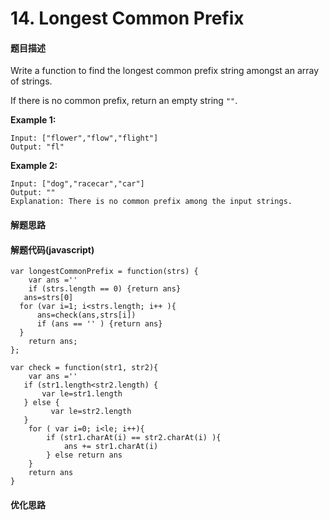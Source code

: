 # 14. Longest Common Prefix

#### 题目描述

Write a function to find the longest common prefix string amongst an array of strings.

If there is no common prefix, return an empty string `""`.

**Example 1:**

```
Input: ["flower","flow","flight"]
Output: "fl"
```

**Example 2:**

```
Input: ["dog","racecar","car"]
Output: ""
Explanation: There is no common prefix among the input strings.
```

#### 解题思路

#### 解题代码(javascript)

```
var longestCommonPrefix = function(strs) {
    var ans =''
    if (strs.length == 0) {return ans}
   ans=strs[0]
  for (var i=1; i<strs.length; i++ ){
      ans=check(ans,strs[i])
      if (ans == '' ) {return ans}
  }
    return ans;
};

var check = function(str1, str2){
    var ans =''
   if (str1.length<str2.length) {
       var le=str1.length
   } else {
         var le=str2.length
   }
    for ( var i=0; i<le; i++){
        if (str1.charAt(i) == str2.charAt(i) ){
            ans += str1.charAt(i)
        } else return ans
    }
    return ans
}
```



#### 优化思路

